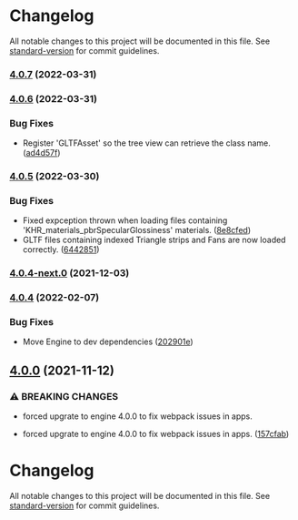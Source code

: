 # Changelog

All notable changes to this project will be documented in this file. See [standard-version](https://github.com/conventional-changelog/standard-version) for commit guidelines.

### [4.0.7](https://github.com/ZeaInc/gltf-loader/compare/v4.0.6...v4.0.7) (2022-03-31)

### [4.0.6](https://github.com/ZeaInc/gltf-loader/compare/v4.0.5...v4.0.6) (2022-03-31)


### Bug Fixes

* Register 'GLTFAsset' so the tree view can retrieve the class name. ([ad4d57f](https://github.com/ZeaInc/gltf-loader/commit/ad4d57f0d8662e36b6c2363c3c96257f0cb719d3))

### [4.0.5](https://github.com/ZeaInc/gltf-loader/compare/v4.0.4...v4.0.5) (2022-03-30)


### Bug Fixes

* Fixed expception thrown when loading files containing 'KHR_materials_pbrSpecularGlossiness' materials. ([8e8cfed](https://github.com/ZeaInc/gltf-loader/commit/8e8cfedb82f7806c547c44d4eb6b4a42092c69c1))
* GLTF files containing indexed Triangle strips and Fans are now loaded correctly. ([6442851](https://github.com/ZeaInc/gltf-loader/commit/64428514f69dea4ac3f761f97579e73f09a5321a))

### [4.0.4-next.0](https://github.com/ZeaInc/gltf-loader/compare/v4.0.3...v4.0.4-next.0) (2021-12-03)

### [4.0.4](https://github.com/ZeaInc/gltf-loader/compare/v4.0.3...v4.0.4) (2022-02-07)


### Bug Fixes

* Move Engine to dev dependencies ([202901e](https://github.com/ZeaInc/gltf-loader/commit/202901e4ff54820df6660f811f08bcedbe745dc6))

## [4.0.0](https://github.com/ZeaInc/gltf-loader/compare/v3.2.6...v4.0.0) (2021-11-12)


### ⚠ BREAKING CHANGES

* forced upgrate to engine 4.0.0 to fix webpack issues in apps.

* forced upgrate to engine 4.0.0 to fix webpack issues in apps. ([157cfab](https://github.com/ZeaInc/gltf-loader/commit/157cfabbb5fab089bd46722e7a4630aab2e0dad9))

# Changelog

All notable changes to this project will be documented in this file. See [standard-version](https://github.com/conventional-changelog/standard-version) for commit guidelines.

